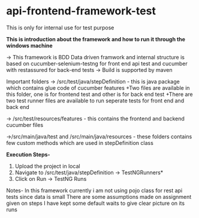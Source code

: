 # api-frontend-framework-test
This is  only for internal use for test purpose

**This is introduction about the framework and how to run it through the windows machine**

-> This framework is BDD Data driven framwork and internal structure is based on cucumber-selenium-testng for front end api test and cucumber with restassured for back-end tests
-> Build is supported by maven

Important folders
-> /src/test/java/stepDefinition - this is java package which contains glue code of cucumber features
+Two files are available in this folder, one is for frontend test and other is for back end test
+There are two test runner files are available to run seperate tests for front end and back end

-> /src/test/resources/features - this contains the frontend and backend cucumber files

->/src/main/java/test and /src/main/java/resources - these folders contains few custom methods which are used in stepDefinition class

**Execution Steps-**
1. Upload the project in local
2. Navigate to /src/test/java/stepDefinition -> TestNGRunners*
3. Click on Run -> TestNG Runs

Notes-
In this framework currently i am not using pojo class for rest api tests since data is small
There are some assumptions made on assignment given on steps
I have kept some default waits to give clear picture on its runs

